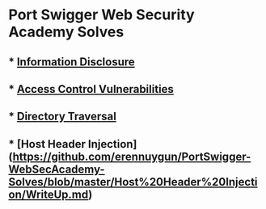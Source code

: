 # Port Swigger Web Security Academy Solves

## * [Information Disclosure](https://github.com/erennuygun/PortSwigger-WebSecAcademy-Solves/blob/master/Information%20Disclosure/Write-Up.md)
## * [Access Control Vulnerabilities](https://github.com/erennuygun/PortSwigger-WebSecAcademy-Solves/blob/master/Access%20Control%20Vulnerabilities/Write-Up.md)
## * [Directory Traversal](https://github.com/erennuygun/PortSwigger-WebSecAcademy-Solves/blob/master/Directory%20Traversal/Write-Up.md)
## * [Host Header Injection] (https://github.com/erennuygun/PortSwigger-WebSecAcademy-Solves/blob/master/Host%20Header%20Injection/WriteUp.md)


